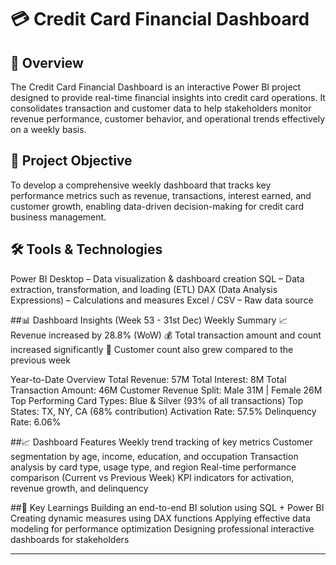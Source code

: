 
# 💳 Credit Card Financial Dashboard


## 📘 Overview
The Credit Card Financial Dashboard is an interactive Power BI project designed to provide real-time financial insights into credit card operations.
It consolidates transaction and customer data to help stakeholders monitor revenue performance, customer behavior, and operational trends effectively on a weekly basis.

## 🎯 Project Objective
To develop a comprehensive weekly dashboard that tracks key performance metrics such as revenue, transactions, interest earned, and customer growth, enabling data-driven decision-making for credit card business management.

## 🛠️ Tools & Technologies
Power BI Desktop – Data visualization & dashboard creation
SQL – Data extraction, transformation, and loading (ETL)
DAX (Data Analysis Expressions) – Calculations and measures
Excel / CSV – Raw data source

##📊 Dashboard Insights (Week 53 - 31st Dec)
Weekly Summary
📈 Revenue increased by 28.8% (WoW)
💰 Total transaction amount and count increased significantly
👥 Customer count also grew compared to the previous week

Year-to-Date Overview
Total Revenue: 57M
Total Interest: 8M
Total Transaction Amount: 46M
Customer Revenue Split: Male 31M | Female 26M
Top Performing Card Types: Blue & Silver (93% of all transactions)
Top States: TX, NY, CA (68% contribution)
Activation Rate: 57.5%
Delinquency Rate: 6.06%

##📈 Dashboard Features
Weekly trend tracking of key metrics
Customer segmentation by age, income, education, and occupation
Transaction analysis by card type, usage type, and region
Real-time performance comparison (Current vs Previous Week)
KPI indicators for activation, revenue growth, and delinquency

##🧠 Key Learnings
Building an end-to-end BI solution using SQL + Power BI
Creating dynamic measures using DAX functions
Applying effective data modeling for performance optimization
Designing professional interactive dashboards for stakeholders


---
